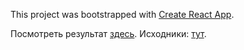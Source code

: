 This project was bootstrapped with [Create React App](https://github.com/facebookincubator/create-react-app).

Посмотреть результат [здесь](http://i-obr.github.io/react-app).
Исходники: [тут](https://github.com/i-obr/react-app/tree/gh-pages).